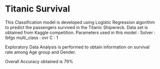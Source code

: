 # Titanic Survival
 This Classification model is developed using Logistic Regression algorithm to predict the passengers survived in the Titanic Shipwreck. Data set is obtained from Kaggle competition.
 Parameters used in this model :
 Solver : lbfgs
 multi_class : ovr
 C : 1
 
 Exploratory Data Analysis is performed to obtain information on survival rate among Age group and Gender.
 
 Overall Accuracy obtained is 79%
 
